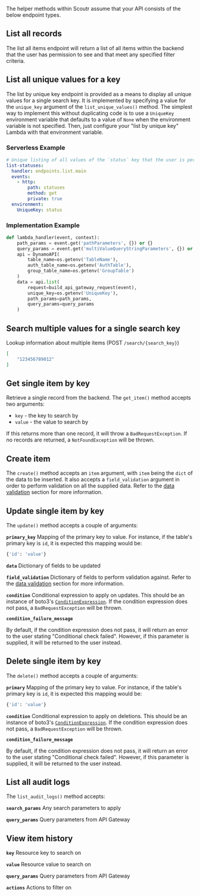 The helper methods within Scoutr assume that your API consists of the below endpoint types.

## List all records

The list all items endpoint will return a list of all items within the backend that the user has permission to see
and that meet any specified filter criteria.

## List all unique values for a key

The list by unique key endpoint is provided as a means to display all unique values for a single search key. It is
implemented by specifying a value for the `unique_key` argument of the `list_unique_values()` method. The simplest way
to implement this without duplicating code is to use a `UniqueKey` environment variable that defaults to a value of
`None` when the environment variable is not specified. Then, just configure your "list by unique key" Lambda with that
environment variable.

### Serverless Example
```yaml
# Unique listing of all values of the `status` key that the user is permitted to see
list-statuses:
  handler: endpoints.list.main
  events:
    - http:
        path: statuses
        method: get
        private: true
  environment:
    UniqueKey: status
```

### Implementation Example
```python
def lambda_handler(event, context):
    path_params = event.get('pathParameters', {}) or {}
    query_params = event.get('multiValueQueryStringParameters', {}) or {}
    api = DynamoAPI(
        table_name=os.getenv('TableName'),
        auth_table_name=os.getenv('AuthTable'),
        group_table_name=os.getenv('GroupTable')
    )
    data = api.list(
        request=build_api_gateway_request(event),
        unique_key=os.getenv('UniqueKey'),
        path_params=path_params,
        query_params=query_params
    )
```

## Search multiple values for a single search key

Lookup information about multiple items (POST `/search/{search_key}`)
```json
[
    "123456789012"
]
```

## Get single item by key

Retrieve a single record from the backend. The `get_item()` method accepts two arguments:
- `key` - the key to search by
- `value` - the value to search by

If this returns more than one record, it will throw a `BadRequestException`. If no records are
returned, a `NotFoundException` will be thrown.

## Create item

The `create()` method accepts an `item` argument, with `item` being the `dict` of the data to
be inserted. It also accepts a `field_validation` argument in order to perform validation on
all the supplied data. Refer to the [data validation](#data-validation) section for more
information.

## Update single item by key

The `update()` method accepts a couple of arguments:

**`primary_key`**
Mapping of the primary key to value. For instance, if the table's primary key is `id`, it is expected this mapping
would be:

```python
{'id': 'value'}
```

**`data`**
Dictionary of fields to be updated

**`field_validation`**
Dictionary of fields to perform validation against. Refer to the [data validation](#data-validation) section for more
information.

**`condition`**
Conditional expression to apply on updates. This should be an instance of boto3's
[`ConditionExpression`](https://www.programcreek.com/python/example/103724/boto3.dynamodb.conditions.Attr). If the
condition expression does not pass, a `BadRequestException` will be thrown.

**`condition_failure_message`**

By default, if the condition expression does not pass, it will return an error to the user stating
"Conditional check failed". However, if this parameter is supplied, it will be returned to the user instead.

## Delete single item by key

The `delete()` method accepts a couple of arguments:

**`primary`**
Mapping of the primary key to value. For instance, if the table's primary key is `id`, it is expected this mapping
would be:

```python
{'id': 'value'}
```

**`condition`**
Conditional expression to apply on deletions. This should be an instance of boto3's
[`ConditionExpression`](https://www.programcreek.com/python/example/103724/boto3.dynamodb.conditions.Attr). If the
condition expression does not pass, a `BadRequestException` will be thrown.

**`condition_failure_message`**

By default, if the condition expression does not pass, it will return an error to the user stating
"Conditional check failed". However, if this parameter is supplied, it will be returned to the user instead.

## List all audit logs

The `list_audit_logs()` method accepts:

**`search_params`**
Any search parameters to apply

**`query_params`**
Query parameters from API Gateway

## View item history

**`key`**
Resource key to search on

**`value`**
Resource value to search on

**`query_params`**
Query parameters from API Gateway

**`actions`**
Actions to filter on
